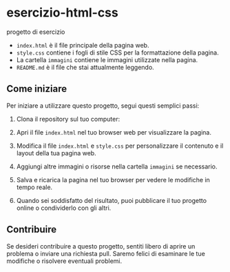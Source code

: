 # esercizio-html-css
 progetto di esercizio

 
- `index.html` è il file principale della pagina web.
- `style.css` contiene i fogli di stile CSS per la formattazione della pagina.
- La cartella `immagini` contiene le immagini utilizzate nella pagina.
- `README.md` è il file che stai attualmente leggendo.

## Come iniziare

Per iniziare a utilizzare questo progetto, segui questi semplici passi:

1. Clona il repository sul tuo computer:


2. Apri il file `index.html` nel tuo browser web per visualizzare la pagina.

3. Modifica il file `index.html` e `style.css` per personalizzare il contenuto e il layout della tua pagina web.

4. Aggiungi altre immagini o risorse nella cartella `immagini` se necessario.

5. Salva e ricarica la pagina nel tuo browser per vedere le modifiche in tempo reale.

6. Quando sei soddisfatto del risultato, puoi pubblicare il tuo progetto online o condividerlo con gli altri.

## Contribuire

Se desideri contribuire a questo progetto, sentiti libero di aprire un problema o inviare una richiesta pull. Saremo felici di esaminare le tue modifiche o risolvere eventuali problemi.


